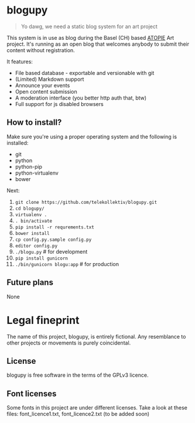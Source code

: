 # blogupy

> Yo dawg, we need a static blog system for an art project

This system is in use as blog during the Basel (CH) based [ATOPIE](https://atopie.net) Art project. It's running as an open blog that welcomes anybody to submit their content without registration.

It features:

* File based database - exportable and versionable with git
* (Limited) Markdown support
* Announce your events
* Open content submission
* A moderation interface (you better http auth that, btw)
* Full support for js disabled browsers

## How to install?

Make sure you're using a proper operating system and the following is installed:

* git
* python
* python-pip
* python-virtualenv
* bower

Next:

1. `git clone https://github.com/telekollektiv/blogupy.git`
2. `cd blogupy/`
3. `virtualenv .`
4. `. bin/activate`
5. `pip install -r requrements.txt`
6. `bower install`
7. `cp config.py.sample config.py`
8. `editor config.py`
9. `./blogu.py` # for development
10. `pip install gunicorn`
11. `./bin/gunicorn blogu:app` # for production

## Future plans

None

# Legal fineprint

The name of this project, blogupy, is entirely fictional. Any resemblance to other projects or movements is purely coincidental.

## License

blogupy is free software in the terms of the GPLv3 licence.

## Font licenses

Some fonts in this project are under different licenses. Take a look at these files: font_licence1.txt, font_licence2.txt (to be added soon)
